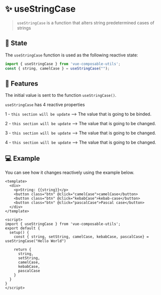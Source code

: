 # :sparkles: useStringCase

> `useStringCase` is a function that alters string predetermined cases of strings

## :convenience_store: State

The `useStringCase` function is used as the following reactive state:

```js
import { useStringCase } from 'vue-composable-utils';
const { string, camelCase } = useStringCase("");
```

## :rocket: Features

The initial value is sent to the function `useStringCase()`.

`useStringCase` has 4 reactive properties

1 - `this section will be update` --> The value that is going to be binded.

2 - `this section will be update` --> The value that is going to be changed.

3 - `this section will be update` --> The value that is going to be changed.

4 - `this section will be update` --> The value that is going to be changed.



## :computer: Example

You can see how it changes reactively using the example below.

<stringCaseComponent />

```vue
<template>
  <div>
    <p>String: {{string}}</p>
    <button class="btn" @click="camelCase">camelCase</button>
    <button class="btn" @click="kebabCase">kebab-case</button>
    <button class="btn" @click="pascalCase">Pascal case</button>
  </div>
</template>

<script>
import { useStringCase } from 'vue-composable-utils';
export default {
  setup() {
    const { string, setString, camelCase, kebabCase, pascalCase} = useStringCase("Hello World")

    return {
      string,
      setString,
      camelCase,
      kebabCase,
      pascalCase
    }
  }
}
</script>
```

<ToggleDarkMode/>

